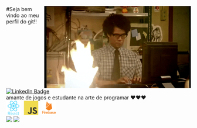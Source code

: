  <img src="giphy.gif" width="400px" align = "right">
  #Seja bem vindo ao meu perfil do git!!
   <div id="badges">
  <a href = "https://www.linkedin.com/in/willian-pereira-a7a79b232/">
    <img src="https://img.shields.io/badge/LinkedIn-blue?style=for-the-badge&logo=linkedin&logoColor=white" alt="LinkedIn Badge"/>
  </a>
  
</div>
  amante de jogos e estudante na arte de programar ❤️❤️❤️
  
  <div>
  <img src="https://github.com/devicons/devicon/blob/master/icons/react/react-original-wordmark.svg" title="React" alt="React" width="40x" height="40">&nbsp;
  <img src="https://github.com/devicons/devicon/blob/master/icons/javascript/javascript-original.svg" title="JavaScript" alt="JavaScript" width="40" height="40"/>&nbsp;
  <img src="https://github.com/devicons/devicon/blob/master/icons/firebase/firebase-plain-wordmark.svg" title="Firebase" alt="Firebase" width="40" height="40"/>&nbsp;
  <div/>
  
 

<div align = "left">
<img height = "200em" src="https://github-readme-stats.vercel.app/api/top-langs/?username=miinuk_icons=true&theme=bear&count_private=true"/>
<img height = "200em" src="https://github-readme-stats.vercel.app/api?username=miinuk_icons=true&show_icons=true&theme=bear&count_private=true" />
</div>
